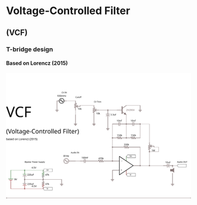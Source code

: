 # Voltage-Controlled Filter
## (VCF)
### T-bridge design
#### Based on Lorencz (2015)

<img src="vcf.svg"></img>
